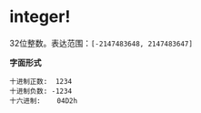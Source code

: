 # integer!

32位整数。表达范围：`[-2147483648, 2147483647]`

**字面形式**

```
十进制正数:  1234
十进制负数: -1234
十六进制:    04D2h
```

